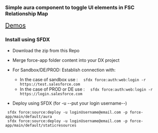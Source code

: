 ### Simple aura component to toggle UI elements in FSC Relationship Map

<a href='https://mohan-chinnappan-n2.github.io/2019/fsc-faq/faq-1.html#FSC%20UI%20Config' style='font-size:20px;' target='_blank'>Demos</a>

### Install using SFDX

- Download the zip from this Repo
- Merge force-app folder content into your DX project

- For Sandbox/DE/PROD: Establish connection with:
   - In the case of sandbox  use :    ```   sfdx force:auth:web:login -r https://test.salesforce.com ```
   - In the case of  PROD or DE use : ```   sfdx force:auth:web:login -r https://login.salesforce.com ```


- Deploy  using SFDX (for  -u --put your login username--)
```
 sfdx force:source:deploy -u loginUsername@email.com -p force-app/main/default/aura
 sfdx force:source:deploy -u loginUsername@email.com -p force-app/main/default/staticresources
 ```